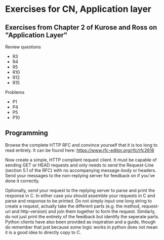 # Exercises for CN, Application layer

## Exercises from Chapter 2 of Kurose and Ross on "Application Layer"

Review questions

* R3
* R4
* R5
* R10
* R12
* R15

Problems

* P1
* P4
* P5
* P10

## Programming
Browse the complete HTTP RFC and convince yourself that it is too long to read entirely. It can be found here: https://www.rfc-editor.org/rfc/rfc2616

Now create a simple, HTTP complient request client. It must be capable of sending GET or HEAD requests and only needs to send the Request-Line (section 5.1 of the RFC) with no accompanying message-body or headers. Send your messages to the non-replying server for feedback on if you've done it correctly. 

Optionally, send your request to the replying server to parse and print the response in C. In either case you should assemble your requests in C and parse and response to be printed. Do not simply input one long string to create a request, actually take the different parts (e.g. the method, request-uri and http-version) and join them together to form the request. Similarly, do not just print the entirety of the feedback but identify the seperate parts. Python clients have also been provided as inspiration and a guide, though do remember that just because some logic works in python does not mean it is a good idea to directly copy to C.
